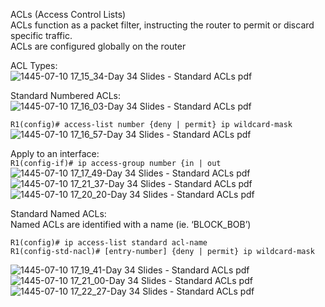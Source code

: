 ACLs (Access Control Lists)  
ACLs function as a packet filter, instructing the router to permit or discard specific traffic.  
ACLs are configured globally on the router

ACL Types:  
![1445-07-10 17_15_34-Day 34 Slides - Standard ACLs pdf](https://github.com/0xVoLk/CCNA-Note/assets/100092212/8684310f-a870-4732-8b4b-9646ebae308d)

Standard Numbered ACLs:  
![1445-07-10 17_16_03-Day 34 Slides - Standard ACLs pdf](https://github.com/0xVoLk/CCNA-Note/assets/100092212/c51b79f7-8086-45e5-8bdd-322ab34dc90b)


```R1(config)# access-list number {deny | permit} ip wildcard-mask```  
![1445-07-10 17_16_57-Day 34 Slides - Standard ACLs pdf](https://github.com/0xVoLk/CCNA-Note/assets/100092212/9a419a97-62c1-4c87-a0d8-b1921a153aa1)


Apply to an interface:   
```R1(config-if)# ip access-group number {in | out```  
![1445-07-10 17_17_49-Day 34 Slides - Standard ACLs pdf](https://github.com/0xVoLk/CCNA-Note/assets/100092212/3826cc54-3491-4fdc-9ad2-12ef6ae4560e)  
![1445-07-10 17_21_37-Day 34 Slides - Standard ACLs pdf](https://github.com/0xVoLk/CCNA-Note/assets/100092212/4d07d2ad-b85f-4109-87be-3171038714f8)  
![1445-07-10 17_20_20-Day 34 Slides - Standard ACLs pdf](https://github.com/0xVoLk/CCNA-Note/assets/100092212/55145cf5-c91d-4bba-aa61-49b9fca8996b)  


Standard Named ACLs:  
Named ACLs are identified with a name (ie. ‘BLOCK_BOB’)  
```
R1(config)# ip access-list standard acl-name
R1(config-std-nacl)# [entry-number] {deny | permit} ip wildcard-mask
```  
![1445-07-10 17_19_41-Day 34 Slides - Standard ACLs pdf](https://github.com/0xVoLk/CCNA-Note/assets/100092212/bf4dd120-348e-434b-a257-f65a245fad9e)  
![1445-07-10 17_21_00-Day 34 Slides - Standard ACLs pdf](https://github.com/0xVoLk/CCNA-Note/assets/100092212/05904787-bd91-4769-8251-e92b8cbfdf48)  
![1445-07-10 17_22_27-Day 34 Slides - Standard ACLs pdf](https://github.com/0xVoLk/CCNA-Note/assets/100092212/9fa3fe6b-ae5c-4fc7-ad2f-c8739a5ce095)
